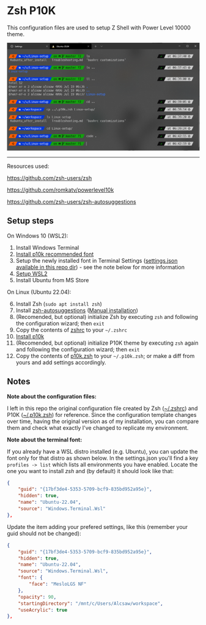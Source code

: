 # Zsh P10K
This configuration files are used to setup Z Shell with Power Level 10000 theme.

![example](./example.png)

---

Resources used:

https://github.com/zsh-users/zsh

https://github.com/romkatv/powerlevel10k

https://github.com/zsh-users/zsh-autosuggestions


## Setup steps

On Windows 10 (WSL2):

1. Install Windows Terminal
2. [Install p10k recommended font](https://github.com/romkatv/powerlevel10k#meslo-nerd-font-patched-for-powerlevel10k)
3. Setup the newly installed font in Terminal Settings ([settings.json available in this repo dir](./windowsTerminalSettings.json)) - see the note below for more information
4. [Setup WSL2](https://docs.microsoft.com/en-us/windows/wsl/install-win10)
5. Install Ubuntu from MS Store

On Linux (Ubuntu 22.04):

6. Install Zsh (`sudo apt install zsh`)
7. Install [zsh-autosuggestions](https://github.com/zsh-users/zsh-autosuggestions) ([Manual installation](https://github.com/zsh-users/zsh-autosuggestions/blob/master/INSTALL.md#manual-git-clone))
8. (Recomended, but optional) initialize Zsh by executing `zsh` and following the configuration wizard; then `exit`
9. Copy the contents of [zshrc](./zshrc) to your `~/.zshrc`
10. [Install p10k](https://github.com/romkatv/powerlevel10k#manual)
11. (Recomended, but optional) initialize P10K theme by executing `zsh` again and following the configuration wizard; then `exit`
12. Copy the contents of [p10k.zsh](./p10k.zsh) to your `~/.p10k.zsh`; or make a diff from yours and add settings accordingly.

## Notes

**Note about the configuration files:**

I left in this repo the original configuration file created by Zsh ([~/.zshrc](./original_zshrc)) and P10K ([~/.p10k.zsh](./original_p10k.zsh)) for reference. Since the configuration template changes over time, having the original version as of my installation, you can compare them and check what exactly I've changed to replicate my environment.

**Note about the terminal font:**

If you already have a WSL distro installed (e.g. Ubuntu), you can update the font only for that distro as shown below. In the settings.json you'll find a key `profiles -> list` which lists all environments you have enabled. Locate the one you want to install _zsh_ and (by default) it should look like that:

```json
{
    "guid": "{17bf3de4-5353-5709-bcf9-835bd952a95e}",
    "hidden": true,
    "name": "Ubuntu-22.04",
    "source": "Windows.Terminal.Wsl"
},
```


Update the item adding your prefered settings, like this (remember your guid should not be changed):
```json
{
    "guid": "{17bf3de4-5353-5709-bcf9-835bd952a95e}",
    "hidden": true,
    "name": "Ubuntu-22.04",
    "source": "Windows.Terminal.Wsl",
    "font": {
        "face": "MesloLGS NF"
    },
    "opacity": 90,
    "startingDirectory": "/mnt/c/Users/Alcsaw/workspace",
    "useAcrylic": true
},
```
